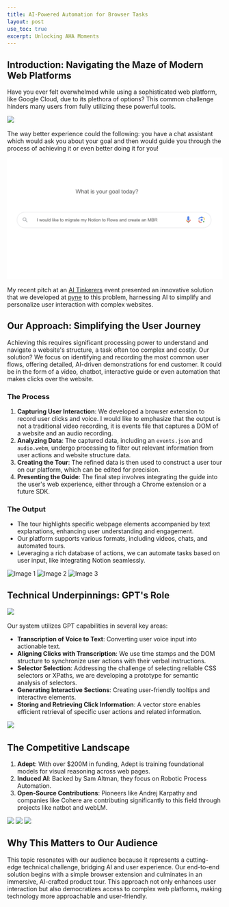 ```yaml
---
title: AI-Powered Automation for Browser Tasks
layout: post
use_toc: true
excerpt: Unlocking AHA Moments
---
```

## Introduction: Navigating the Maze of Modern Web Platforms


Have you ever felt overwhelmed while using a sophisticated web platform, like Google Cloud, due to its plethora of options? 
This common challenge hinders many users from fully utilizing these powerful tools. 

<img src="{{ site.baseurl }}/images/Unlocking_AHA_Moments/gcp.png">

The way better experience could the following: you have a chat assistant which would 
ask you about your goal and then would guide you through the process of achieving it or even 
better doing it for you!

![image](./images/Unlocking_AHA_Moments/better_experience.png)

My recent pitch at an [AI Tinkerers](https://munich.aitinkerers.org/) event presented an innovative solution that we developed at [pyne](pyne.ai) to this problem, harnessing AI to simplify and personalize user interaction with complex websites.

## Our Approach: Simplifying the User Journey

Achieving this requires significant processing power to understand and navigate 
a website's structure, a task often too complex and costly. Our solution? 
We focus on identifying and recording the most common user flows, offering detailed, 
AI-driven demonstrations for end customer. It could be in the form of a video, chatbot, interactive guide 
or even automation that makes clicks over the website.

### The Process

1. **Capturing User Interaction**: We developed a browser extension to record user clicks and voice. I would like to emphasize that the output is not a traditional video recording, it is events file that captures a DOM of a website and an audio recording.
2. **Analyzing Data**: The captured data, including an `events.json` and `audio.webm`, undergo processing to filter out relevant information from user actions and website structure data.
3. **Creating the Tour**: The refined data is then used to construct a user tour on our platform, which can be edited for precision.
4. **Presenting the Guide**: The final step involves integrating the guide into the user's web experience, either through a Chrome extension or a future SDK.

### The Output

- The tour highlights specific webpage elements accompanied by text explanations, enhancing user understanding and engagement.
- Our platform supports various formats, including videos, chats, and automated tours.
- Leveraging a rich database of actions, we can automate tasks based on user input, like integrating Notion seamlessly.

<div>
    <img src="{{ site.baseurl }}/images/Unlocking_AHA_Moments/chrome_extension.png" alt="Image 1" style="width: 30%;"/>
    <img src="{{ site.baseurl }}/images/Unlocking_AHA_Moments/guide.png" alt="Image 2" style="width: 30%;"/>
    <img src="{{ site.baseurl }}/images/Unlocking_AHA_Moments/click_tour.png" alt="Image 3" style="width: 30%;"/>
</div>


## Technical Underpinnings: GPT's Role

<img src="{{ site.baseurl }}/images/Unlocking_AHA_Moments/system_design.png">


Our system utilizes GPT capabilities in several key areas:

- **Transcription of Voice to Text**: Converting user voice input into actionable text.
- **Aligning Clicks with Transcription**: We use time stamps and the DOM structure to synchronize user actions with their verbal instructions.
- **Selector Selection**: Addressing the challenge of selecting reliable CSS selectors or XPaths, we are developing a prototype for semantic analysis of selectors.
- **Generating Interactive Sections**: Creating user-friendly tooltips and interactive elements.
- **Storing and Retrieving Click Information**: A vector store enables efficient retrieval of specific user actions and related information.

<img src="{{ site.baseurl }}/images/Unlocking_AHA_Moments/selectors.png">

## The Competitive Landscape

1. **Adept**: With over $200M in funding, Adept is training foundational models for visual reasoning across web pages.
2. **Induced AI**: Backed by Sam Altman, they focus on Robotic Process Automation.
3. **Open-Source Contributions**: Pioneers like Andrej Karpathy and companies like Cohere are contributing significantly to this field through projects like natbot and webLM.

<img src="{{ site.baseurl }}/images/Unlocking_AHA_Moments/adept.png">
<img src="{{ site.baseurl }}/images/Unlocking_AHA_Moments/induced_ai.png">
<img src="{{ site.baseurl }}/images/Unlocking_AHA_Moments/open_source_projects.png">


## Why This Matters to Our Audience

This topic resonates with our audience because it represents a cutting-edge technical challenge, bridging AI and user experience. Our end-to-end solution begins with a simple browser extension and culminates in an immersive, AI-crafted product tour. This approach not only enhances user interaction but also democratizes access to complex web platforms, making technology more approachable and user-friendly.
